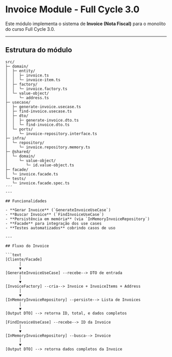 # Invoice Module - Full Cycle 3.0

Este módulo implementa o sistema de **Invoice (Nota Fiscal)** para o monolito do curso Full Cycle 3.0.

---

## Estrutura do módulo

```text
src/
├─ domain/
│  ├─ entity/
│  │  ├─ invoice.ts
│  │  └─ invoice-item.ts
│  ├─ factory/
│  │  └─ invoice.factory.ts
│  └─ value-object/
│     └─ address.ts
├─ usecase/
│  ├─ generate-invoice.usecase.ts
│  ├─ find-invoice.usecase.ts
│  ├─ dto/
│  │  ├─ generate-invoice.dto.ts
│  │  └─ find-invoice.dto.ts
│  └─ ports/
│     └─ invoice-repository.interface.ts
├─ infra/
│  └─ repository/
│     └─ invoice.repository.memory.ts
├─ @shared/
│  └─ domain/
│     └─ value-object/
│        └─ id.value-object.ts
├─ facade/
│  └─ invoice.facade.ts
└─ tests/
   └─ invoice.facade.spec.ts
´´´
---

## Funcionalidades

- **Gerar Invoice** (`GenerateInvoiceUseCase`)
- **Buscar Invoice** (`FindInvoiceUseCase`)
- **Persistência em memória** (via `InMemoryInvoiceRepository`)
- **Facade** para integração dos use cases
- **Testes automatizados** cobrindo casos de uso

---

## Fluxo do Invoice

```text
[Cliente/Facade] 
      │
      ▼
[GenerateInvoiceUseCase] --recebe--> DTO de entrada
      │
      ▼
[InvoiceFactory] --cria--> Invoice + InvoiceItems + Address
      │
      ▼
[InMemoryInvoiceRepository] --persiste--> Lista de Invoices
      │
      ▼
[Output DTO] --> retorna ID, total, e dados completos

[FindInvoiceUseCase] --recebe--> ID da Invoice
      │
      ▼
[InMemoryInvoiceRepository] --busca--> Invoice
      │
      ▼
[Output DTO] --> retorna dados completos da Invoice

